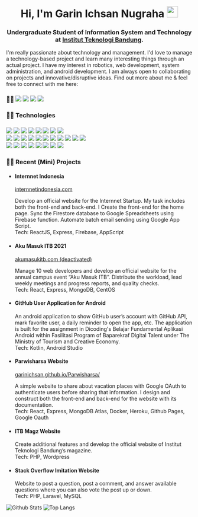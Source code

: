 <h1 align="center">Hi, I'm Garin Ichsan Nugraha <img src="https://raw.githubusercontent.com/aemmadi/aemmadi/master/wave.gif" width="30px"></h1>
<h3 align="center">Undergraduate Student of Information System and Technology at <a href="https://www.itb.ac.id">Institut Teknologi Bandung<a>.</h3>

I'm really passionate about technology and management. I'd love to manage a technology-based project and learn many interesting things through an actual project. I have my interest in robotics, web development, system administration, and android development. I am always open to collaborating on projects and innovative/disruptive ideas. Find out more about me & feel free to connect with me here:

<h3> 🙋‍♂️ 
<a href="https://www.linkedin.com/in/garinichsan" target="_blank" rel="noopener noreferrer"><img src="https://img.shields.io/badge/-garinichsan-blue?style=flat-square&logo=Linkedin&logoColor=white/"></a>
<a href="https://medium.com/@garinichsan" target="_blank" rel="noopener noreferrer"><img src="https://img.shields.io/badge/-garinichsan-black?style=flat-square&logo=Medium&logoColor=white/"></a>
<a href="https://gitlab.informatika.org/garinichsan" target="_blank" rel="noopener noreferrer"><img src="https://img.shields.io/badge/-garinichsan-orange?style=flat-square&logo=Gitlab&logoColor=white/"></a>
<a href="mailto: garin.kra@gmail.com" target="_blank" rel="noopener noreferrer"><img src="https://img.shields.io/badge/-garin.kra@gmail.com-f6f6f6?style=flat-square&logo=Gmail&logoColor=white/"></a>
<h3>

<h3> 👨‍💻 Technologies <h3>
<p>
<img src="https://img.shields.io/badge/-C++-333333?style=flat-square&logo=c">
<img src="https://img.shields.io/badge/-Python-333333?style=flat-square&logo=Python">
<img src="https://img.shields.io/badge/-Java-333333?style=flat-square&logo=java">
<img src="https://img.shields.io/badge/-JavaScript-333333?style=flat-square&logo=javascript"> 
<img src="https://img.shields.io/badge/-React-333333?style=flat-square&logo=react">
<img src="https://img.shields.io/badge/-PHP-333333?style=flat-square&logo=php">
<img src="https://img.shields.io/badge/-TypeScript-333333?style=flat-square&logo=typescipt">
<img src="https://img.shields.io/badge/-Kotlin-333333?style=flat-square&logo=kotlin">
<br>
<img src="https://img.shields.io/badge/-HTML5-333333?style=flat-square&logo=html5">
<img src="https://img.shields.io/badge/-CSS3-333333?style=flat-square&logo=css3">
<img src="https://img.shields.io/badge/-Bootstrap-333333?style=flat-square&logo=bootstrap">
<img src="https://img.shields.io/badge/-Nodejs-333333?style=flat-square&logo=Node.js"> 
<img src="https://img.shields.io/badge/-Laravel-333333?style=flat-square&logo=laravel"> 
<img src="https://img.shields.io/badge/-MongoDB-333333?style=flat-square&logo=mongodb">
<img src="https://img.shields.io/badge/-PostgreSQL-333333?style=flat-square&logo=postgresql">
<img src="https://img.shields.io/badge/-MySQL-333333?style=flat-square&logo=mysql">
<img src="https://img.shields.io/badge/-Heroku-333333?style=flat-square&logo=heroku">
<img src="https://img.shields.io/badge/-Docker-333333?style=flat-square&logo=docker">
<img src="https://img.shields.io/badge/-MicrosoftAzure-333333?style=flat-square&logo=microsoft-azure">
<br>
<img src="https://img.shields.io/badge/-Git-333333?style=flat-square&logo=git">
<img src="https://img.shields.io/badge/-GitHub-333333?style=flat-square&logo=github">
<img src="https://img.shields.io/badge/-GitLab-333333?style=flat-square&logo=gitlab">

<img src="https://img.shields.io/badge/-Figma-333333?style=flat-square&logo=figma">
<img src="https://img.shields.io/badge/-AndroidStudio-333333?style=flat-square&logo=android-studio">
<img src="https://img.shields.io/badge/-Arduino-333333?style=flat-square&logo=arduino">
<img src="https://img.shields.io/badge/-ROS-333333?style=flat-square&logo=ros">
<img src="https://img.shields.io/badge/-Ansible-333333?style=flat-square&logo=ansible">

<h3>👨‍🔧 Recent (Mini) Projects</h3>
<ul>
  <li><h4> Internnet Indonesia</h4>
    <a href="http://internnetindonesia.com/" target="_blank" rel="noopener noreferrer">internnetindonesia.com</a>
    <p>Develop an official website for the Internnet Startup. My task includes both the front-end and back-end. I Create the front-end for the home page. Sync the Firestore database to Google Spreadsheets using Firebase function. Automate batch email sending using Google App Script.<br>
      Tech: ReactJS, Express, Firebase, AppScript</p>
  </li>
  <li><h4> Aku Masuk ITB 2021</h4>
    <a href="https://ecstatic-almeida-e6d923.netlify.app/" target="_blank" rel="noopener noreferrer">akumasukitb.com (deactivated)</a>
    <p> Manage 10 web developers and develop an official website for the annual campus event “Aku Masuk ITB”. Distribute the workload, lead weekly meetings and progress reports, and quality checks.<br>
      Tech: React, Express, MongoDB, CentOS</p>
  </li>
  <li><h4>GitHub User Application for Android</h4>
    <p>An android application to show GitHub user’s account with GitHub API, mark favorite user, a daily reminder to open the app, etc. The application is built for the assignment in Dicoding's Belajar Fundamental Aplikasi Android within Fasilitasi Program of Baparekraf Digital Talent under The Ministry of Tourism and Creative Economy.<br>
      Tech: Kotlin, Android Studio</p>
  </li>
  <li><h4>Parwisharsa Website</h4>
    <a href="https://garinichsan.github.io/Parwisharsa/" target="_blank" rel="noopener noreferrer">garinichsan.github.io/Parwisharsa/</a>
    <p>A simple website to share about vacation places with Google OAuth to authenticate users before sharing that information. I design and construct both the front-end and back-end for the website with its documentation.<br>
      Tech:  React, Express, MongoDB Atlas, Docker, Heroku, Github Pages, Google Oauth</p>
  </li>
  <li><h4>ITB Magz Website</h4>
    <p>Create additional features and develop the official website of Institut Teknologi Bandung’s magazine.<br>
      Tech: PHP, Wordpress</p>
  </li>
  <li><h4>Stack Overflow Imitation Website</h4>
    <p>Website to post a question, post a comment, and answer available questions where you can also vote the post up or down.<br>
      Tech: PHP, Laravel, MySQL</p>
  </li>
</ul>

![Github Stats](https://github-readme-stats.vercel.app/api?username=garinichsan&count_private=true&show_icons=true&include_all_commits=true)
![Top Langs](https://github-readme-stats.vercel.app/api/top-langs/?username=garinichsan&hide=TeX&layout=compact)
